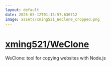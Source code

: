 ```yaml
---
layout: default
date: 2025-05-12T01:15:57.636712
image: assets/xming521_WeClone_cropped.png
---
```


# [xming521/WeClone](https://github.com/xming521/WeClone)

WeClone: tool for copying websites with Node.js
